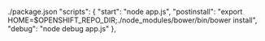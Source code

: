 
./package.json
  "scripts": {
    "start": "node app.js",
    "postinstall": "export HOME=$OPENSHIFT_REPO_DIR;./node_modules/bower/bin/bower install",
    "debug": "node debug app.js"
  },

